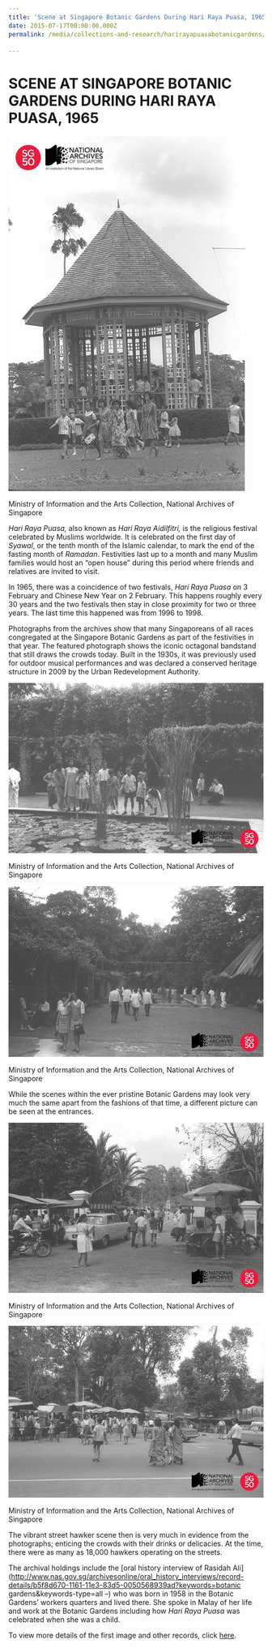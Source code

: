 ```yaml
---
title: 'Scene at Singapore Botanic Gardens During Hari Raya Puasa, 1965'
date: 2015-07-17T00:00:00.000Z
permalink: /media/collections-and-research/harirayapuasabotanicgardens/

---
```



<iframe id="pxcelframe" src="//t.sharethis.com/a/t_.htm?ver=0.345.16985&amp;cid=c010#rnd=1577955358692&amp;cid=c010&amp;dmn=www.nas.gov.sg&amp;tt=t.dhj&amp;dhjLcy=163&amp;lbl=pxcel&amp;flbl=pxcel&amp;ll=d&amp;ver=0.345.16985&amp;ell=d&amp;cck=__stid&amp;pn=%2Fblogs%2Farchivistpick%2Fhari-raya-puasa%2F&amp;qs=na&amp;rdn=www.nas.gov.sg&amp;rpn=%2Fblogs%2Farchivistpick%2F2015%2F07%2F&amp;rqs=na&amp;cc=SG&amp;cont=AS&amp;ipaddr=" style="display: none;"></iframe>

# SCENE AT SINGAPORE BOTANIC GARDENS DURING HARI RAYA PUASA, 1965

![Ministry of Information and the Arts Collection, National Archives of Singapore](../../../images/blogs/2015-07-17-l.jpg)

Ministry of Information and the Arts Collection, National Archives of Singapore

*Hari Raya Puasa,* also known as *Hari Raya Aidilfitri,* is the religious festival celebrated by Muslims worldwide. It is celebrated on the first day of *Syawal*, or the tenth month of the Islamic calendar, to mark the end of the fasting month of *Ramadan*. Festivities last up to a month and many Muslim families would host an “open house” during this period where friends and relatives are invited to visit.

In 1965, there was a coincidence of two festivals, *Hari Raya Puasa* on 3 February and Chinese New Year on 2 February. This happens roughly every 30 years and the two festivals then stay in close proximity for two or three years. The last time this happened was from 1996 to 1998.

Photographs from the archives show that many Singaporeans of all races congregated at the Singapore Botanic Gardens as part of the festivities in that year. The featured photograph shows the iconic octagonal bandstand that still draws the crowds today. Built in the 1930s, it was previously used for outdoor musical performances and was declared a conserved heritage structure in 2009 by the Urban Redevelopment Authority.

![Ministry of Information and the Arts Collection, National Archives of Singapore](../../../images/blogs/2015-07-17-l2.jpg)

Ministry of Information and the Arts Collection, National Archives of Singapore

![Ministry of Information and the Arts Collection, National Archives of Singapore](../../../images/blogs/2015-07-17-l3.jpg)

Ministry of Information and the Arts Collection, National Archives of Singapore

While the scenes within the ever pristine Botanic Gardens may look very much the same apart from the fashions of that time, a different picture  can be seen at the entrances.

![Ministry of Information and the Arts Collection, National Archives of Singapore](../../../images/blogs/2015-07-17-l4.jpg)

Ministry of Information and the Arts Collection, National Archives of Singapore

![Ministry of Information and the Arts Collection, National Archives of Singapore](../../../images/blogs/2015-07-17-l5.jpg)

Ministry of Information and the Arts Collection, National Archives of Singapore

The vibrant street hawker scene then is very much in evidence from the photographs; enticing the crowds with their drinks or delicacies. At the time, there were as many as 18,000 hawkers operating on the streets.

The archival holdings include the [oral history interview of Rasidah Ali](http://www.nas.gov.sg/archivesonline/oral_history_interviews/record-details/b5f8d670-1161-11e3-83d5-0050568939ad?keywords=botanic gardens&keywords-type=all –) who was born in 1958 in the Botanic Gardens’ workers quarters and lived there. She spoke in Malay of her life and work at the Botanic Gardens including how *Hari Raya Puasa* was celebrated when she was a child.

To view more details of the first image and other records, click [here](http://www.nas.gov.sg/archivesonline/photographs/record-details/2cc22594-1162-11e3-83d5-0050568939ad).